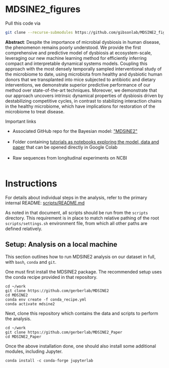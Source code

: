 # MDSINE2_figures

Pull this code via
```bash
git clone --recurse-submodules https://github.com/gibsonlab/MDSINE2_figures.git
```

**Abstract**: Despite the importance of microbial dysbiosis in human disease, the phenomenon remains poorly understood. We provide the first comprehensive and predictive model of dysbiosis at ecosystem-scale, leveraging our new machine learning method for efficiently inferring compact and interpretable dynamical systems models. Coupling this approach with the most densely temporally sampled interventional study of the microbiome to date, using microbiota from healthy and dysbiotic human donors that we transplanted into mice subjected to antibiotic and dietary interventions, we demonstrate superior predictive performance of our method over state-of-the-art techniques. Moreover, we demonstrate that our approach uncovers intrinsic dynamical properties of dysbiosis driven by destabilizing competitive cycles, in contrast to stabilizing interaction chains in the healthy microbiome, which have implications for restoration of the microbiome to treat disease.

Important links
- Associated GitHub repo for the Bayesian model: ["MDSINE2"](https://github.com/gerberlab/MDSINE2)<br />
  <a href="https://github.com/gerberlab/MDSINE2"><img alt="" src="https://img.shields.io/badge/GitHub-MDSINE2-blue?style=flat&logo=github"/></a>
- Folder containing [tutorials as notebooks exploring the model, data and paper](https://github.com/gerberlab/MDSINE2_Paper/tree/master/google_colab) that can be opened directly in Google Colab<br />
<a href="https://github.com/gerberlab/MDSINE2_Paper/tree/main/tutorials"><img alt="" src="https://img.shields.io/badge/Jupyter Notebooks-MDSINE2%20Tutorials-blue?style=flat&logo=jupyter"/></a>
- Raw sequences from longitudinal experiments on NCBI <br />
<a href="https://www.ncbi.nlm.nih.gov/bioproject/PRJNA784519/"><img alt="" src="https://img.shields.io/badge/NCBI-PRJNA784519-blue?style=flat"/></a>


# Instructions

For details about individual steps in the analysis, refer to the primary internal README: [scripts/README.md](scripts/README.md)

As noted in that document, all scripts should be run from the `scripts` directory.
This requirement is in place to match relative pathing of the root `scripts/settings.sh` environment file, from which all other paths are defined relatively.

## Setup: Analysis on a local machine

This section outlines how to run MDSINE2 analysis on our dataset in full, with `bash`, `conda` and `git`.

One must first install the MDSINE2 package.
The recommended setup uses the conda recipe provided in that repository.

```
cd ~/work
git clone https://github.com/gerberlab/MDSINE2
cd MDSINE2
conda env create -f conda_recipe.yml 
conda activate mdsine2
```

Next, clone this repository which contains the data and scripts to perform the analysis.

```
cd ~/work
git clone https://github.com/gerberlab/MDSINE2_Paper
cd MDSINE2_Paper
```

Once the above installation done, one should also install some additional modules, including Jupyter.
```
conda install -c conda-forge jupyterlab
```
